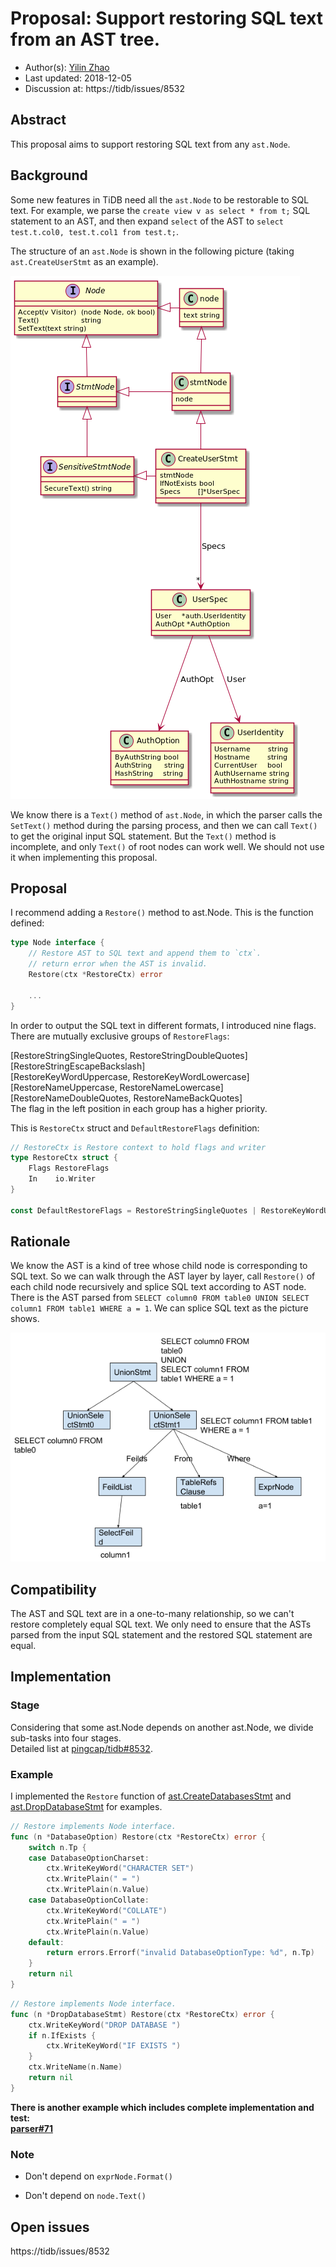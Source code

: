 # Proposal: Support restoring SQL text from an AST tree.

- Author(s):     [Yilin Zhao](https://github.com/leoppro)
- Last updated:  2018-12-05
- Discussion at: https://tidb/issues/8532

## Abstract

This proposal aims to support restoring SQL text from any `ast.Node`.

## Background

Some new features in TiDB need all the `ast.Node` to be restorable to SQL text. 
For example, we parse the `create view v as select * from t;` SQL statement to an AST, 
and then expand `select` of the AST to `select test.t.col0, test.t.col1 from test.t;`.

The structure of an `ast.Node` is shown in the following picture (taking `ast.CreateUserStmt` as an example).

![create-user-stmt](./imgs/create-user-stmt.png)

We know there is a `Text()` method of `ast.Node`, 
in which the parser calls the `SetText()` method during the parsing process, 
and then we can call `Text()` to get the original input SQL statement. 
But the `Text()` method is incomplete, and only `Text()` of root nodes can work well. 
We should not use it when implementing this proposal.

## Proposal

I recommend adding a `Restore()` method to ast.Node. This is the function defined:

```go
type Node interface {
	// Restore AST to SQL text and append them to `ctx`.
	// return error when the AST is invalid.
	Restore(ctx *RestoreCtx) error
	
	...
}
```

In order to output the SQL text in different formats, I introduced nine flags. There are mutually exclusive groups of `RestoreFlags`:  

[RestoreStringSingleQuotes, RestoreStringDoubleQuotes]  
[RestoreStringEscapeBackslash]  
[RestoreKeyWordUppercase, RestoreKeyWordLowercase]  
[RestoreNameUppercase, RestoreNameLowercase]  
[RestoreNameDoubleQuotes, RestoreNameBackQuotes]  
The flag in the left position in each group has a higher priority.  

This is `RestoreCtx` struct and `DefaultRestoreFlags` definition: 

```go
// RestoreCtx is Restore context to hold flags and writer
type RestoreCtx struct {
	Flags RestoreFlags
	In    io.Writer
}

const DefaultRestoreFlags = RestoreStringSingleQuotes | RestoreKeyWordUppercase | RestoreNameBackQuotes
```

## Rationale

We know the AST is a kind of tree whose child node is corresponding to SQL text. 
So we can walk through the AST layer by layer, call `Restore()` of each child node recursively and 
splice SQL text according to AST node. 
There is the AST parsed from `SELECT column0 FROM table0 UNION SELECT column1 FROM table1 WHERE a = 1`. 
We can splice SQL text as the picture shows.

![ast tree](./imgs/ast-tree.png)

## Compatibility

The AST and SQL text are in a one-to-many relationship, so we can't restore completely equal SQL text. 
We only need to ensure that the ASTs parsed from the input SQL statement and the restored SQL statement are equal.

## Implementation

### Stage

Considering that some ast.Node depends on another ast.Node, we divide sub-tasks into four stages.  
Detailed list at [pingcap/tidb#8532](https://tidb/issues/8532).

### Example

I implemented the `Restore` function of [ast.CreateDatabasesStmt](https://github.com/pingcap/parser/blob/ce5a9247faef2b6876054935a0b0ed3771edf86d/ast/ddl.go#L67) 
and [ast.DropDatabaseStmt](https://github.com/pingcap/parser/blob/ce5a9247faef2b6876054935a0b0ed3771edf86d/ast/ddl.go#L130) for examples.

```go
// Restore implements Node interface.
func (n *DatabaseOption) Restore(ctx *RestoreCtx) error {
	switch n.Tp {
	case DatabaseOptionCharset:
		ctx.WriteKeyWord("CHARACTER SET")
		ctx.WritePlain(" = ")
		ctx.WritePlain(n.Value)
	case DatabaseOptionCollate:
		ctx.WriteKeyWord("COLLATE")
		ctx.WritePlain(" = ")
		ctx.WritePlain(n.Value)
	default:
		return errors.Errorf("invalid DatabaseOptionType: %d", n.Tp)
	}
	return nil
}
```

```go
// Restore implements Node interface.
func (n *DropDatabaseStmt) Restore(ctx *RestoreCtx) error {
	ctx.WriteKeyWord("DROP DATABASE ")
	if n.IfExists {
		ctx.WriteKeyWord("IF EXISTS ")
	}
	ctx.WriteName(n.Name)
	return nil
}
```

**There is another example which includes complete implementation and test:  
[parser#71](https://github.com/pingcap/parser/pull/71)**

### Note

* Don't depend on `exprNode.Format()`

* Don't depend on `node.Text()`

## Open issues

https://tidb/issues/8532
